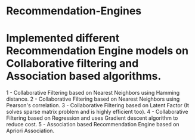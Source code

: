 # Recommendation-Engines
# Implemented different Recommendation Engine models on Collaborative filtering and Association based algorithms.

1 - Collaborative Filtering based on Nearest Neighbors using Hamming distance.
2 - Collaborative Filtering based on Nearest Neighbors using Pearson's correlation.
3 - Collaborative Filtering based on Latent Factor (It solves sparse matrix problem and is highly efficient too).
4 - Collaborative Filtering based on Regression and uses Gradient descent algorithm to reduce cost.
5 - Association based Recommendation Engine based on Apriori Association.
